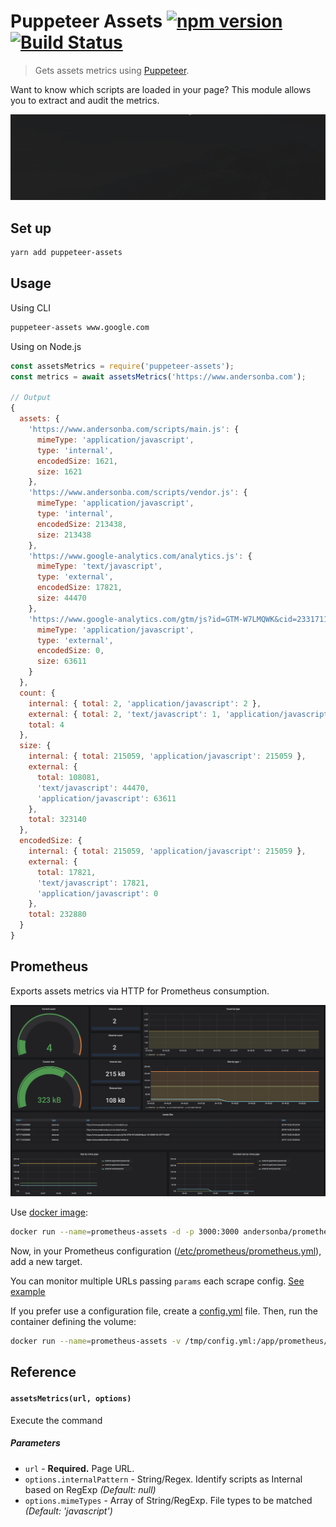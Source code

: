 # Puppeteer Assets [![npm version](https://badge.fury.io/js/puppeteer-assets.svg)](https://badge.fury.io/js/puppeteer-assets) [![Build Status](https://travis-ci.org/andersonba/puppeteer-assets.svg?branch=master)](https://travis-ci.org/andersonba/puppeteer-assets)

> Gets assets metrics using [Puppeteer](https://github.com/googlechrome/puppeteer).

Want to know which scripts are loaded in your page? This module allows you to extract and audit the metrics.

![Gif CLI](resources/cli.gif)

## Set up

```bash
yarn add puppeteer-assets
```

## Usage

Using CLI

```bash
puppeteer-assets www.google.com
```

Using on Node.js

```javascript
const assetsMetrics = require('puppeteer-assets');
const metrics = await assetsMetrics('https://www.andersonba.com');

// Output
{
  assets: {
    'https://www.andersonba.com/scripts/main.js': {
      mimeType: 'application/javascript',
      type: 'internal',
      encodedSize: 1621,
      size: 1621
    },
    'https://www.andersonba.com/scripts/vendor.js': {
      mimeType: 'application/javascript',
      type: 'internal',
      encodedSize: 213438,
      size: 213438
    },
    'https://www.google-analytics.com/analytics.js': {
      mimeType: 'text/javascript',
      type: 'external',
      encodedSize: 17821,
      size: 44470
    },
    'https://www.google-analytics.com/gtm/js?id=GTM-W7LMQWK&cid=233171157.1571718357': {
      mimeType: 'application/javascript',
      type: 'external',
      encodedSize: 0,
      size: 63611
    }
  },
  count: {
    internal: { total: 2, 'application/javascript': 2 },
    external: { total: 2, 'text/javascript': 1, 'application/javascript': 1 },
    total: 4
  },
  size: {
    internal: { total: 215059, 'application/javascript': 215059 },
    external: {
      total: 108081,
      'text/javascript': 44470,
      'application/javascript': 63611
    },
    total: 323140
  },
  encodedSize: {
    internal: { total: 215059, 'application/javascript': 215059 },
    external: {
      total: 17821,
      'text/javascript': 17821,
      'application/javascript': 0
    },
    total: 232880
  }
}

```

## Prometheus

Exports assets metrics via HTTP for Prometheus consumption.

![Grafana](resources/grafana.png)

Use [docker image](https://hub.docker.com/r/andersonba/prometheus-assets/):

```bash
docker run --name=prometheus-assets -d -p 3000:3000 andersonba/prometheus-assets
```

Now, in your Prometheus configuration ([/etc/prometheus/prometheus.yml](https://prometheus.io/docs/prometheus/latest/configuration/configuration/)), add a new target.

You can monitor multiple URLs passing `params` each scrape config. [See example](prometheus/prometheus.yml#L12-L37)

If you prefer use a configuration file, create a [config.yml](prometheus/config.example.yml) file. Then, run the container defining
the volume:

```bash
docker run --name=prometheus-assets -v /tmp/config.yml:/app/prometheus/ -d -p 3000:3000 andersonba/prometheus-assets
```

## Reference

#### `assetsMetrics(url, options)`

Execute the command

##### Parameters

- `url` - **Required.** Page URL.
- `options.internalPattern` - String/Regex. Identify scripts as Internal based on RegExp _(Default: null)_
- `options.mimeTypes` - Array of String/RegExp. File types to be matched _(Default: 'javascript')_
